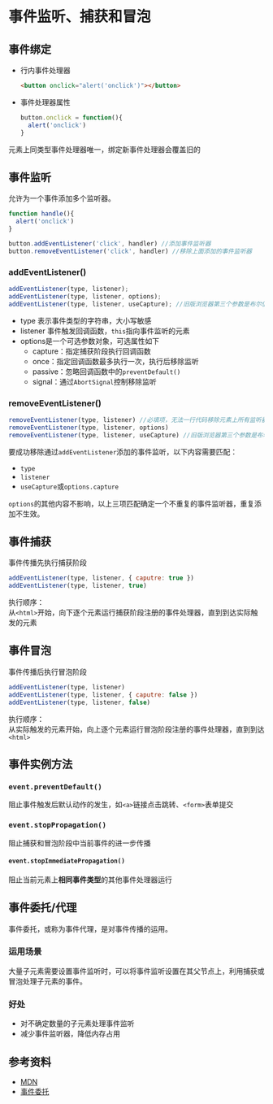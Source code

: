 # 事件监听、捕获和冒泡
## 事件绑定

- 行内事件处理器
  ```html
  <button onclick="alert('onclick')"></button>
  ```
- 事件处理器属性
  ```js
  button.onclick = function(){
    alert('onclick')
  }
  ```

元素上同类型事件处理器唯一，绑定新事件处理器会覆盖旧的

## 事件监听
允许为一个事件添加多个监听器。

```js
function handle(){
  alert('onclick')
}

button.addEventListener('click', handler) //添加事件监听器
button.removeEventListener('click', handler) //移除上面添加的事件监听器
```

### addEventListener()

```js
addEventListener(type, listener);
addEventListener(type, listener, options);
addEventListener(type, listener, useCapture); //旧版浏览器第三个参数是布尔值
```
- type
  表示事件类型的字符串，大小写敏感
- listener
  事件触发回调函数，`this`指向事件监听的元素
- options是一个可选参数对象，可选属性如下
  - capture：指定捕获阶段执行回调函数
  - once：指定回调函数最多执行一次，执行后移除监听
  - passive：忽略回调函数中的`preventDefault()`
  - signal：通过`AbortSignal`控制移除监听

### removeEventListener()

```js
removeEventListener(type, listener) //必填项，无法一行代码移除元素上所有监听器
removeEventListener(type, listener, options)
removeEventListener(type, listener, useCapture) //旧版浏览器第三个参数是布尔值
```
要成功移除通过`addEventListener`添加的事件监听，以下内容需要匹配：
- `type`
- `listener`
- `useCapture`或`options.capture`

`options`的其他内容不影响，以上三项匹配确定一个不重复的事件监听器，重复添加不生效。

## 事件捕获
事件传播先执行捕获阶段
```js
addEventListener(type, listener, { caputre: true })
addEventListener(type, listener, true)
```

执行顺序：  
从`<html>`开始，向下逐个元素运行捕获阶段注册的事件处理器，直到到达实际触发的元素

## 事件冒泡
事件传播后执行冒泡阶段
```js
addEventListener(type, listener)
addEventListener(type, listener, { caputre: false })
addEventListener(type, listener, false)
```

执行顺序：  
从实际触发的元素开始，向上逐个元素运行冒泡阶段注册的事件处理器，直到到达`<html>`

## 事件实例方法

### `event.preventDefault()`  
阻止事件触发后默认动作的发生，如`<a>`链接点击跳转、`<form>`表单提交
### `event.stopPropagation()`  
阻止捕获和冒泡阶段中当前事件的进一步传播
#### `event.stopImmediatePropagation()`  
阻止当前元素上**相同事件类型**的其他事件处理器运行

## 事件委托/代理

事件委托，或称为事件代理，是对事件传播的运用。

### 运用场景  
大量子元素需要设置事件监听时，可以将事件监听设置在其父节点上，利用捕获或冒泡处理子元素的事件。

### 好处
- 对不确定数量的子元素处理事件监听
- 减少事件监听器，降低内存占用

## 参考资料

- [MDN](https://developer.mozilla.org/zh-CN/docs/Web/API/EventTarget/addEventListener)
- [事件委托](https://javascript.info/event-delegation)
